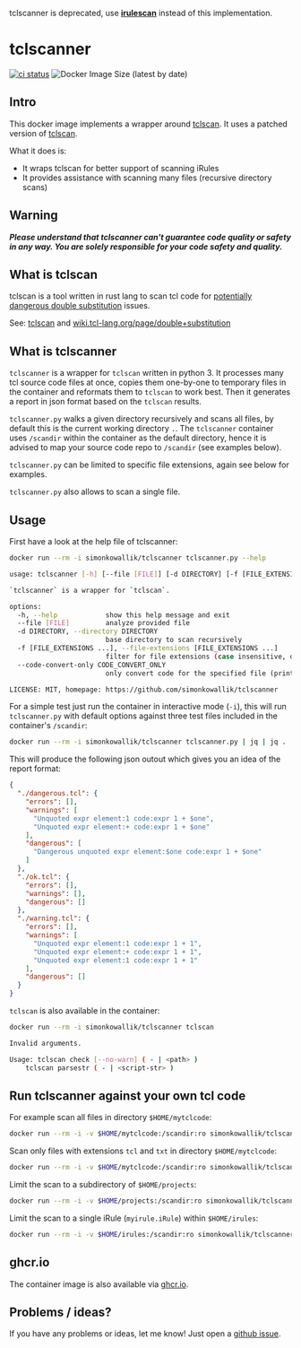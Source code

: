 tclscanner is deprecated, use **[irulescan](https://github.com/simonkowallik/irulescan)** instead of this implementation.

# tclscanner

[![ci status](https://github.com/simonkowallik/tclscanner/actions/workflows/ci.yaml/badge.svg)](https://github.com/simonkowallik/tclscanner/actions/workflows/ci.yaml)
![Docker Image Size (latest by date)](https://img.shields.io/docker/image-size/simonkowallik/tclscanner)

## Intro

This docker image implements a wrapper around [tclscan](https://github.com/aidanhs/tclscan).
It uses a patched version of [tclscan](https://github.com/simonkowallik/tclscan).

What it does is:
- It wraps tclscan for better support of scanning iRules
- It provides assistance with scanning many files (recursive directory scans)

## Warning

***Please understand that tclscanner can't guarantee code quality or safety in any way. You are solely responsible for your code safety and quality.***


## What is tclscan

tclscan is a tool written in rust lang to scan tcl code for [potentially dangerous double substitution](https://wiki.tcl-lang.org/page/double+substitution) issues.

See: [tclscan](https://github.com/aidanhs/tclscan) and [wiki.tcl-lang.org/page/double+substitution](https://wiki.tcl-lang.org/page/double+substitution)

## What is tclscanner

`tclscanner` is a wrapper for `tclscan` written in python 3. It processes many tcl source code files at once, copies them one-by-one to temporary files in the container and reformats them to `tclscan` to work best. Then it generates a report in json format based on the `tclscan` results.

`tclscanner.py` walks a given directory recursively and scans all files, by default this is the current working directory `.`. The `tclscanner` container uses `/scandir` within the container as the default directory, hence it is advised to map your source code repo to `/scandir` (see examples below).

`tclscanner.py` can be limited to specific file extensions, again see below for examples.

`tclscanner.py` also allows to scan a single file.

## Usage

First have a look at the help file of tclscanner:
```sh
docker run --rm -i simonkowallik/tclscanner tclscanner.py --help

usage: tclscanner [-h] [--file [FILE]] [-d DIRECTORY] [-f [FILE_EXTENSIONS ...]] [--code-convert-only CODE_CONVERT_ONLY]

`tclscanner` is a wrapper for `tclscan`.

options:
  -h, --help            show this help message and exit
  --file [FILE]         analyze provided file
  -d DIRECTORY, --directory DIRECTORY
                        base directory to scan recursively
  -f [FILE_EXTENSIONS ...], --file-extensions [FILE_EXTENSIONS ...]
                        filter for file extensions (case insensitive, default is to scan all files)
  --code-convert-only CODE_CONVERT_ONLY
                        only convert code for the specified file (prints to stdout)

LICENSE: MIT, homepage: https://github.com/simonkowallik/tclscanner
```

For a simple test just run the container in interactive mode (`-i`), this will run `tclscanner.py` with default options against three test files included in the container's `/scandir`:

```sh
docker run --rm -i simonkowallik/tclscanner tclscanner.py | jq | jq .
```

This will produce the following json outout which gives you an idea of the report format:

```json
{
  "./dangerous.tcl": {
    "errors": [],
    "warnings": [
      "Unquoted expr element:1 code:expr 1 + $one",
      "Unquoted expr element:+ code:expr 1 + $one"
    ],
    "dangerous": [
      "Dangerous unquoted expr element:$one code:expr 1 + $one"
    ]
  },
  "./ok.tcl": {
    "errors": [],
    "warnings": [],
    "dangerous": []
  },
  "./warning.tcl": {
    "errors": [],
    "warnings": [
      "Unquoted expr element:1 code:expr 1 + 1",
      "Unquoted expr element:+ code:expr 1 + 1",
      "Unquoted expr element:1 code:expr 1 + 1"
    ],
    "dangerous": []
  }
}
```

`tclscan` is also available in the container:

```sh
docker run --rm -i simonkowallik/tclscanner tclscan

Invalid arguments.

Usage: tclscan check [--no-warn] ( - | <path> )
    tclscan parsestr ( - | <script-str> )
```

## Run tclscanner against your own tcl code

For example scan all files in directory `$HOME/mytclcode`:
```sh
docker run --rm -i -v $HOME/mytclcode:/scandir:ro simonkowallik/tclscanner
```

Scan only files with extensions `tcl` and `txt` in directory `$HOME/mytclcode`:
```sh
docker run --rm -i -v $HOME/mytclcode:/scandir:ro simonkowallik/tclscanner tclscanner.py --file-extensions tcl txt
```

Limit the scan to a subdirectory of `$HOME/projects`:
```sh
docker run --rm -i -v $HOME/projects:/scandir:ro simonkowallik/tclscanner tclscanner.py --file-extensions tcl txt --directory ./tclsourcecode
```

Limit the scan to a single iRule (`myirule.iRule`) within `$HOME/irules`:
```sh
docker run --rm -i -v $HOME/irules:/scandir:ro simonkowallik/tclscanner tclscanner.py --file myirule.iRule
```

## ghcr.io

The container image is also available via [ghcr.io]([ghcr.io](https://github.com/simonkowallik/tclscanner/pkgs/container/tclscanner)).

## Problems / ideas?

If you have any problems or ideas, let me know!
Just open a [github issue](https://github.com/simonkowallik/tclscanner/issues).
